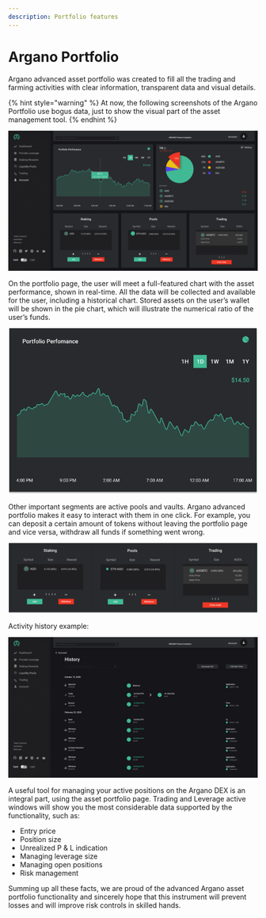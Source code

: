 ```yaml
---
description: Portfolio features
---
```


# Argano Portfolio

Argano advanced asset portfolio was created to fill all the trading and farming activities with clear information, transparent data and visual details.

{% hint style="warning" %}
At now, the following screenshots of the Argano Portfolio use bogus data, just to show the visual part of the asset management tool.
{% endhint %}

![User&apos;s account example](.gitbook/assets/account%20%281%29.png)

On the portfolio page, the user will meet a full-featured chart with the asset performance, shown in real-time. All the data will be collected and available for the user, including a historical chart. Stored assets on the user’s wallet will be shown in the pie chart, which will illustrate the numerical ratio of the user’s funds.

![](.gitbook/assets/portfolio-perfomance-1d.png)

Other important segments are active pools and vaults. Argano advanced portfolio makes it easy to interact with them in one click. For example, you can deposit a certain amount of tokens without leaving the portfolio page and vice versa, withdraw all funds if something went wrong.

![Staking / Pools / Trading](.gitbook/assets/group-77.png)

Activity history example:

![Activity history](.gitbook/assets/history.png)

A useful tool for managing your active positions on the Argano DEX is an integral part, using the asset portfolio page. Trading and Leverage active windows will show you the most considerable data supported by the functionality, such as:

* Entry price
* Position size
* Unrealized P & L indication
* Managing leverage size
* Managing open positions
* Risk management

Summing up all these facts, we are proud of the advanced Argano asset portfolio functionality and sincerely hope that this instrument will prevent losses and will improve risk controls in skilled hands.  


